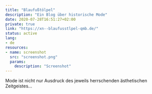 ```yaml
---
title: "Blaufußtölpel"
description: "Ein Blog über historische Mode"
date: 2020-07-28T16:51:27+02:00
private: true
link: "https://xn--blaufusstlpel-qmb.de/"
status: active
lang:
- de
resources:
- name: screenshot
  src: "screenshot.png"
  params:
    description: "Screenshot"
---
```

Mode ist nicht nur Ausdruck des jeweils herrschenden ästhetischen Zeitgeistes...
